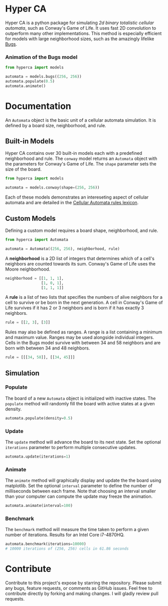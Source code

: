 # Hyper CA
Hyper CA is a python package for simulating *2d binary totalistic cellular automata*, such as Conway's Game of Life. It uses fast 2D convolution to outperform many other implementations. This method is especially efficient for models with large neighborhood sizes, such as the amazingly lifelike [Bugs](http://www.emis.de/journals/DMTCS/pdfpapers/dmAA0113.pdf).

### Animation of the Bugs model
```python
from hyperca import models

automata = models.bugs((256, 256))
automata.populate(0.5)
automata.animate()
```

# Documentation
An `Automata` object is the basic unit of a cellular automata simulation. It is defined by a board size, neighborhood, and rule.

## Built-in Models
Hyper CA contains over 30 built-in models each with a predefined neighborhood and rule. The `conway` model returns an `Automata` object with the parameters for Conway's Game of Life. The `shape` parameter sets the size of the board.
```python
from hyperca import models

automata = models.conway(shape=(256, 256))
```

Each of these models demonstrates an intereseting aspect of cellular automata and are detailed in the [Cellular Automata rules lexicon](http://psoup.math.wisc.edu/mcell/ca_rules.html).

## Custom Models
Defining a custom model requires a board shape, neighborhood, and rule.
```python
from hyperca import Automata

automata = Automata((256, 256), neighborhood, rule)
```

A **neighborhood** is a 2D list of integers that determines which of a cell's neighbors are counted towards its sum. Conway's Game of Life uses the Moore neighborhood.
```python
neighborhood = [[1, 1, 1],
                [1, 0, 1],
                [1, 1, 1]]
```

A **rule** is a list of two lists that specifies the numbers of alive neighbors for a cell to survive or be born in the next generation. A cell in Conway's Game of Life survives if it has 2 or 3 neighbors and is born if it has exactly 3 neighbors.
```python
rule = [[2, 3], [3]]
```

Rules may also be defined as ranges. A range is a list containing a minimum and maximum value. Ranges may be used alongside individual integers. Cells in the Bugs model survive with between 34 and 58 neighbors and are born with between 34 and 48 neighbors.
```python
rule = [[[34, 58]], [[34, 45]]]
```

## Simulation
### Populate
The board of a new `Automata` object is initialized with inactive states. The `populate` method will randomly fill the board with active states at a given density.
```python
automata.populate(density=0.5)
```

### Update
The `update` method will advance the board to its next state. Set the optional `iterations` parameter to perform multiple consecutive updates.
```python
automata.update(iterations=1)
```

### Animate
The `animate` method will graphically display and update the the board using matplotlib. Set the optional `interval` parameter to define the number of milliseconds between each frame. Note that choosing an interval smaller than your computer can compute the update may freeze the animation.
```python
automata.animate(interval=100)
```

### Benchmark
The `benchmark` method will measure the time taken to perform a given number of iterations. Results for an Intel Core i7-4870HQ.
```python
automata.benchmark(iterations=10000)
# 10000 iterations of (256, 256) cells in 61.86 seconds
```

# Contribute
Contribute to this project's expose by starring the repository. Please submit any bugs, feature requests, or comments as GitHub issues. Feel free to contribute directly by forking and making changes. I will gladly review pull requests.
